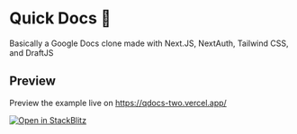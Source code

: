 # Quick Docs 📃

Basically a Google Docs clone made with Next.JS, NextAuth, Tailwind CSS, and DraftJS


## Preview

Preview the example live on https://qdocs-two.vercel.app/

[![Open in StackBlitz](https://developer.stackblitz.com/img/open_in_stackblitz.svg)](https://stackblitz.com/github/vercel/next.js/tree/canary/examples/with-tailwindcss)
